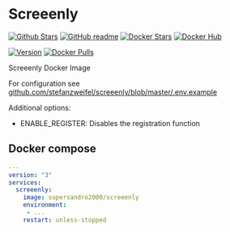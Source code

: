 # Screeenly

[![Github Stars](https://img.shields.io/github/stars/supersandro2000/docker-images.svg?maxAge=43200&label=Github%20Stars)](https://github.com/SuperSandro2000/docker-images)
[![GitHub readme](https://img.shields.io/badge/GitHub-readme-blue.svg)](https://github.com/SuperSandro2000/docker-images/blob/master/screeenly/README.md)
[![Docker Stars](https://img.shields.io/docker/stars/supersandro2000/screeenly.svg?label=Docker%20Stars&maxAge=43200)](https://hub.docker.com/r/supersandro2000/screeenly/)
[![Docker Hub](https://img.shields.io/badge/Docker-hub-blue.svg)](https://hub.docker.com/r/supersandro2000/screeenly/)

[![Version](https://img.shields.io/docker/v/supersandro2000/screeenly.svg?label=Version&sort=date&maxAge=43200)](https://hub.docker.com/r/supersandro2000/screeenly/)
[![Docker Pulls](https://img.shields.io/docker/pulls/supersandro2000/screeenly.svg?label=Docker%20Pulls&maxAge=43200)](https://hub.docker.com/r/supersandro2000/screeenly/)

Screeenly Docker Image

For configuration see [github.com/stefanzweifel/screeenly/blob/master/.env.example](https://github.com/stefanzweifel/screeenly/blob/master/.env.example)

Additional options:

- ENABLE_REGISTER: Disables the registration function

## Docker compose

````yaml
---
version: "3"
services:
  screeenly:
    image: supersandro2000/screeenly
    environment:
     - ...
    restart: unless-stopped
````
